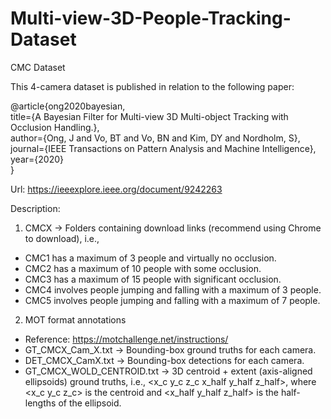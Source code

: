 # Multi-view-3D-People-Tracking-Dataset

CMC Dataset

This 4-camera dataset is published in relation to the following paper: 

@article{ong2020bayesian,\
  title={A Bayesian Filter for Multi-view 3D Multi-object Tracking with Occlusion Handling.},\
  author={Ong, J and Vo, BT and Vo, BN and Kim, DY and Nordholm, S},\
  journal={IEEE Transactions on Pattern Analysis and Machine Intelligence},\
  year={2020}\
}

Url: https://ieeexplore.ieee.org/document/9242263


Description:

1) CMCX -> Folders containing download links (recommend using Chrome to download), i.e.,
- CMC1 has a maximum of 3 people and virtually no occlusion. 
- CMC2 has a maximum of 10 people with some occlusion. 
- CMC3 has a maximum of 15 people with significant occlusion. 
- CMC4 involves people jumping and falling with a maximum of 3 people. 
- CMC5 involves people jumping and falling with a maximum of 7 people. 

2) MOT format annotations
- Reference: https://motchallenge.net/instructions/
- GT_CMCX_Cam_X.txt -> Bounding-box ground truths for each camera. 
- DET_CMCX_CamX.txt -> Bounding-box detections for each camera. 
- GT_CMCX_WOLD_CENTROID.txt -> 3D centroid + extent (axis-aligned ellipsoids) ground truths, i.e., <x_c y_c z_c x_half y_half z_half>, where <x_c y_c z_c> is the centroid and <x_half y_half z_half> is the half-lengths of the ellipsoid.




